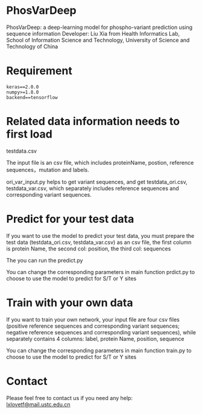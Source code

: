 
PhosVarDeep
=========
PhosVarDeep: a deep-learning model for phospho-variant prediction using sequence information
Developer: 
Liu Xia from Health Informatics Lab, School of Information Science and Technology, University of Science and Technology of China

Requirement
=========
    keras==2.0.0
    numpy>=1.8.0
    backend==tensorflow

Related data information needs to first load
=========
testdata.csv

The input file is an csv file, which includes proteinName, postion, reference sequences，mutation and labels.

ori_var_input.py helps to get variant sequences, and get testdata_ori.csv, testdata_var.csv, which separately includes reference sequences and corresponding variant sequences.




Predict for your test data
=========
If you want to use the model to predict your test data, you must prepare the test data (testdata_ori.csv, testdata_var.csv) as an csv file, the first column is protein Name, the second col: position, the third col: sequences 

The you can run the predict.py 


You can change the corresponding parameters in main function prdict.py to choose to use the model to predict for S/T or Y sites

Train with your own data
=====
If you want to train your own network, your input file are four csv files (positive reference sequences and corresponding variant sequences; negative reference sequences and corresponding variant sequences), while separately contains 4 columns: label, protein Name, position, sequence



You can change the corresponding parameters in main function train.py to choose to use the model to predict for S/T or Y sites

Contact
=========
Please feel free to contact us if you need any help: lxlovetf@mail.ustc.edu.cn

